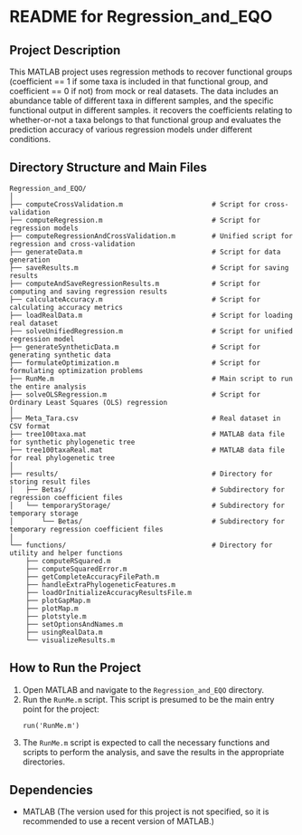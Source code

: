 
# README for Regression_and_EQO

## Project Description
This MATLAB project uses regression methods to recover functional groups (coefficient == 1 if some taxa is included in that functional group, and coefficient == 0 if not) from mock or real datasets. The data includes an abundance table of different taxa in different samples, and the specific functional output in different samples. it recovers the coefficients relating to whether-or-not a taxa belongs to that functional group and evaluates the prediction accuracy of various regression models under different conditions.

## Directory Structure and Main Files

```
Regression_and_EQO/
│
├── computeCrossValidation.m                      # Script for cross-validation
├── computeRegression.m                           # Script for regression models
├── computeRegressionAndCrossValidation.m         # Unified script for regression and cross-validation
├── generateData.m                                # Script for data generation
├── saveResults.m                                 # Script for saving results
├── computeAndSaveRegressionResults.m             # Script for computing and saving regression results
├── calculateAccuracy.m                           # Script for calculating accuracy metrics
├── loadRealData.m                                # Script for loading real dataset
├── solveUnifiedRegression.m                      # Script for unified regression model
├── generateSyntheticData.m                       # Script for generating synthetic data
├── formulateOptimization.m                       # Script for formulating optimization problems
├── RunMe.m                                       # Main script to run the entire analysis
├── solveOLSRegression.m                          # Script for Ordinary Least Squares (OLS) regression
│
├── Meta_Tara.csv                                 # Real dataset in CSV format
├── tree100taxa.mat                               # MATLAB data file for synthetic phylogenetic tree
├── tree100taxaReal.mat                           # MATLAB data file for real phylogenetic tree
│
├── results/                                      # Directory for storing result files
│   ├── Betas/                                    # Subdirectory for regression coefficient files
│   └── temporaryStorage/                         # Subdirectory for temporary storage
│       └── Betas/                                # Subdirectory for temporary regression coefficient files
│
└── functions/                                    # Directory for utility and helper functions
    ├── computeRSquared.m
    ├── computeSquaredError.m
    ├── getCompleteAccuracyFilePath.m
    ├── handleExtraPhylogeneticFeatures.m
    ├── loadOrInitializeAccuracyResultsFile.m
    ├── plotGapMap.m
    ├── plotMap.m
    ├── plotstyle.m
    ├── setOptionsAndNames.m
    ├── usingRealData.m
    └── visualizeResults.m
```

## How to Run the Project
1. Open MATLAB and navigate to the `Regression_and_EQO` directory.
2. Run the `RunMe.m` script. This script is presumed to be the main entry point for the project:
   ```
   run('RunMe.m')
   ```
3. The `RunMe.m` script is expected to call the necessary functions and scripts to perform the analysis, and save the results in the appropriate directories.

## Dependencies
- MATLAB (The version used for this project is not specified, so it is recommended to use a recent version of MATLAB.)
